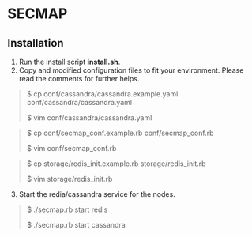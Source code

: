 # SECMAP

## Installation

1. Run the install script __install.sh__.
2. Copy and modified configuration files to fit your environment. Please read the comments for further helps.
  > $ cp conf/cassandra/cassandra.example.yaml conf/cassandra/cassandra.yaml
  >
  > $ vim conf/cassandra/cassandra.yaml
  
  
  > $ cp conf/secmap_conf.example.rb conf/secmap_conf.rb
  >
  > $ vim conf/secmap_conf.rb
  
  > $ cp storage/redis_init.example.rb storage/redis_init.rb
  >
  > $ vim storage/redis_init.rb

3. Start the redia/cassandra service for the nodes.
  > $ ./secmap.rb start redis
  >
  > $ ./secmap.rb start cassandra
